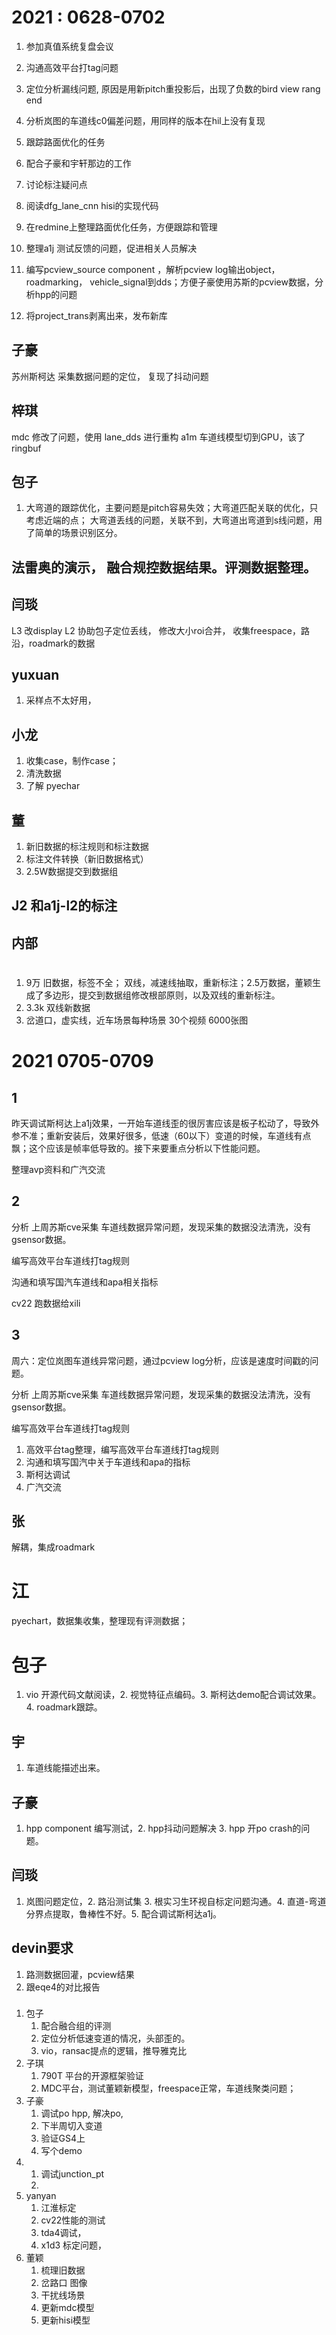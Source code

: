 # 2021 : 0628-0702
1. 参加真值系统复盘会议
1. 沟通高效平台打tag问题
1. 定位分析漏线问题, 原因是用新pitch重投影后，出现了负数的bird view rang end
1. 分析岚图的车道线c0偏差问题，用同样的版本在hil上没有复现

1. 跟踪路面优化的任务
1. 配合子豪和宇轩那边的工作
1. 讨论标注疑问点
1. 阅读dfg_lane_cnn hisi的实现代码

1. 在redmine上整理路面优化任务，方便跟踪和管理
1. 整理a1j 测试反馈的问题，促进相关人员解决

1. 编写pcview_source component ，解析pcview log输出object， roadmarking， vehicle_signal到dds；方便子豪使用苏斯的pcview数据，分析hpp的问题
1. 将project_trans剥离出来，发布新库


## 子豪

苏州斯柯达 采集数据问题的定位， 复现了抖动问题

## 梓琪

mdc 修改了问题，使用 lane_dds 进行重构
a1m 车道线模型切到GPU，该了ringbuf

## 包子
1. 大弯道的跟踪优化，主要问题是pitch容易失效；大弯道匹配关联的优化，只考虑近端的点； 大弯道丢线的问题，关联不到，大弯道出弯道到s线问题，用了简单的场景识别区分。

## 法雷奥的演示， 融合规控数据结果。评测数据整理。

## 闫琰
 L3 改display
 L2 协助包子定位丢线， 修改大小roi合并，
 收集freespace，路沿，roadmark的数据

## yuxuan
1. 采样点不太好用，

## 小龙
1. 收集case，制作case；
2. 清洗数据
3. 了解 pyechar

## 董
1. 新旧数据的标注规则和标注数据
2. 标注文件转换（新旧数据格式）
3. 2.5W数据提交到数据组

## J2 和a1j-l2的标注

## 内部 

# 
1. 9万 旧数据，标签不全； 双线，减速线抽取，重新标注；2.5万数据，董颖生成了多边形，提交到数据组修改根部原则，以及双线的重新标注。
2. 3.3k 双线新数据 
3. 岔道口，虚实线，近车场景每种场景 30个视频 6000张图

# 2021 0705-0709

 ## 1

昨天调试斯柯达上a1j效果，一开始车道线歪的很厉害应该是板子松动了，导致外参不准；重新安装后，效果好很多，低速（60以下）变道的时候，车道线有点飘；这个应该是帧率低导致的。接下来要重点分析以下性能问题。

整理avp资料和广汽交流

## 2



分析 上周苏斯cve采集 车道线数据异常问题，发现采集的数据没法清洗，没有gsensor数据。

编写高效平台车道线打tag规则



沟通和填写国汽车道线和apa相关指标

cv22 跑数据给xili

## 3

周六：定位岚图车道线异常问题，通过pcview log分析，应该是速度时间戳的问题。



分析 上周苏斯cve采集 车道线数据异常问题，发现采集的数据没法清洗，没有gsensor数据。

编写高效平台车道线打tag规则

1. 高效平台tag整理，编写高效平台车道线打tag规则
2. 沟通和填写国汽中关于车道线和apa的指标
3. 斯柯达调试
4. 广汽交流



## 张

解耦，集成roadmark

# 江

pyechart，数据集收集，整理现有评测数据；

# 包子

1. vio 开源代码文献阅读，2. 视觉特征点编码。3. 斯柯达demo配合调试效果。4. roadmark跟踪。

## 宇

   1. 车道线能描述出来。

## 子豪

   1. hpp component 编写测试，2. hpp抖动问题解决 3. hpp 开po crash的问题。

## 闫琰

   1. 岚图问题定位，2. 路沿测试集 3. 根实习生环视自标定问题沟通。4. 直道-弯道分界点提取，鲁棒性不好。5.  配合调试斯柯达a1j。

## devin要求

   1. 路测数据回灌，pcview结果
   2. 跟eqe4的对比报告

### 
1. 包子
   1. 配合融合组的评测
   2. 定位分析低速变道的情况，头部歪的。
   3. vio，ransac提点的逻辑，推导雅克比
2. 子琪
   1. 790T 平台的开源框架验证
   2. MDC平台，测试董颖新模型，freespace正常，车道线聚类问题；
3. 子豪
   1. 调试po hpp, 解决po, 
   2. 下半周切入变道
   3. 验证GS4上
   4. 写个demo
4. 
   1. 调试junction_pt
   2. 
5. yanyan
   1. 江淮标定
   2. cv22性能的测试
   3. tda4调试，
   4. x1d3 标定问题，
6. 董颖
   1. 梳理旧数据
   2. 岔路口 图像
   3. 干扰线场景
   4. 更新mdc模型
   5. 更新hisi模型


